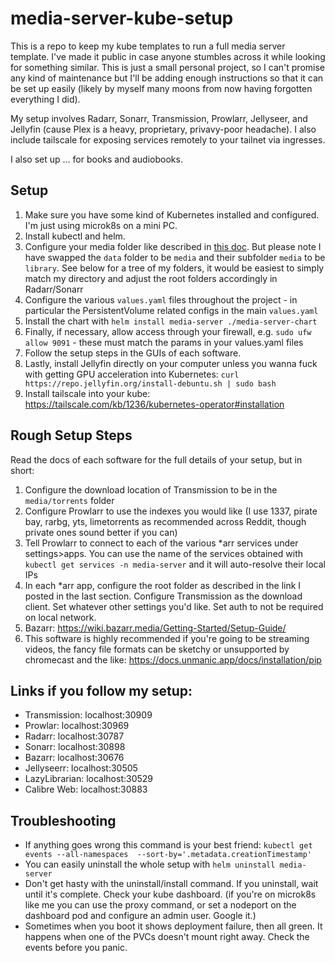 # media-server-kube-setup

This is a repo to keep my kube templates to run a full media server template. I've made it public in case anyone stumbles across it while looking for something similar. This is just a small personal project, so I can't promise any kind of maintenance but I'll be adding enough instructions so that it can be set up easily (likely by myself many moons from now having forgotten everything I did).

My setup involves Radarr, Sonarr, Transmission, Prowlarr, Jellyseer, and Jellyfin (cause Plex is a heavy, proprietary, privavy-poor headache). I also include tailscale for exposing services remotely to your tailnet via ingresses. 

I also set up ... for books and audiobooks.

## Setup

1. Make sure you have some kind of Kubernetes installed and configured. I'm just using microk8s on a mini PC.
2. Install kubectl and helm.
3. Configure your media folder like described in [this doc](https://trash-guides.info/Hardlinks/How-to-setup-for/Docker/). But please note I have swapped the `data` folder to be `media` and their subfolder `media` to be `library`. See below for a tree of my folders, it would be easiest to simply match my directory and adjust the root folders accordingly in Radarr/Sonarr
3. Configure the various `values.yaml` files throughout the project - in particular the PersistentVolume related configs in the main `values.yaml`
4. Install the chart with `helm install media-server ./media-server-chart`
5. Finally, if necessary, allow access through your firewall, e.g. `sudo ufw allow 9091` - these must match the params in your values.yaml files
6. Follow the setup steps in the GUIs of each software.
7. Lastly, install Jellyfin directly on your computer unless you wanna fuck with getting GPU acceleration into Kubernetes: `curl https://repo.jellyfin.org/install-debuntu.sh | sudo bash`
8. Install tailscale into your kube: https://tailscale.com/kb/1236/kubernetes-operator#installation

## Rough Setup Steps

Read the docs of each software for the full details of your setup, but in short:

1. Configure the download location of Transmission to be in the `media/torrents` folder
2. Configure Prowlarr to use the indexes you would like (I use 1337, pirate bay, rarbg, yts, limetorrents as recommended across Reddit, though private ones sound better if you can)
3. Tell Prowlarr to connect to each of the various *arr services under settings>apps. You can use the name of the services obtained with `kubectl get services -n media-server` and it will auto-resolve their local IPs
4. In each *arr app, configure the root folder as described in the link I posted in the last section. Configure Transmission as the download client. Set whatever other settings you'd like. Set auth to not be required on local network.
5. Bazarr: https://wiki.bazarr.media/Getting-Started/Setup-Guide/
6. This software is highly recommended if you're going to be streaming videos, the fancy file formats can be sketchy or unsupported by chromecast and the like: https://docs.unmanic.app/docs/installation/pip

## Links if you follow my setup:

- Transmission: localhost:30909
- Prowlar: localhost:30969
- Radarr: localhost:30787
- Sonarr: localhost:30898
- Bazarr: localhost:30676
- Jellyseerr: localhost:30505
- LazyLibrarian: localhost:30529
- Calibre Web: localhost:30883

## Troubleshooting

- If anything goes wrong this command is your best friend: `kubectl get events --all-namespaces  --sort-by='.metadata.creationTimestamp'`
- You can easily uninstall the whole setup with `helm uninstall media-server`
- Don't get hasty with the uninstall/install command. If you uninstall, wait until it's complete. Check your kube dashboard. (if you're on microk8s like me you can use the proxy command, or set a nodeport on the dashboard pod and configure an admin user. Google it.)
- Sometimes when you boot it shows deployment failure, then all green. It happens when one of the PVCs doesn't mount right away. Check the events before you panic.